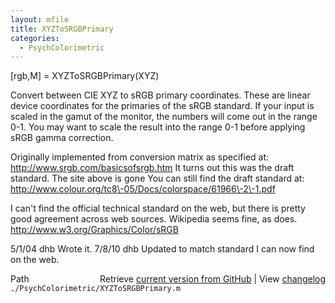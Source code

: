 ```yaml
---
layout: mfile
title: XYZToSRGBPrimary
categories:
  - PsychColorimetric
---
```


\[rgb,M\] = XYZToSRGBPrimary\(XYZ\)

Convert between CIE XYZ to sRGB primary
coordinates.  These are linear device
coordinates for the primaries of the sRGB
standard.  If your input is scaled in the
gamut of the monitor, the numbers will come
out in the range 0\-1.  You may want to scale
the result into the range 0\-1 before applying
sRGB gamma correction.

Originally implemented from conversion matrix as specified at:
  http://www.srgb.com/basicsofsrgb.htm
It turns out this was the draft standard.  The site above is gone
You can still find the draft standard at:
  http://www.colour.org/tc8\-05/Docs/colorspace/61966\-2\-1.pdf

I can't find the official technical standard on the web, but
there is pretty good agreement across web sources.  Wikipedia
seems fine, as does.
  http://www.w3.org/Graphics/Color/sRGB

5/1/04  dhb             Wrote it.
7/8/10    dhb             Updated to match standard I can now find on the web.


<div class="code_header" style="text-align:right;">
  <span style="float:left;">Path&nbsp;&nbsp;</span> <span class="counter">Retrieve <a href=
  "https://raw.github.com/Psychtoolbox-3/Psychtoolbox-3/beta/./PsychColorimetric/XYZToSRGBPrimary.m">current version from GitHub</a> | View <a href=
  "https://github.com/Psychtoolbox-3/Psychtoolbox-3/commits/beta/./PsychColorimetric/XYZToSRGBPrimary.m">changelog</a></span>
</div>
<div class="code">
  <code>./PsychColorimetric/XYZToSRGBPrimary.m</code>
</div>

